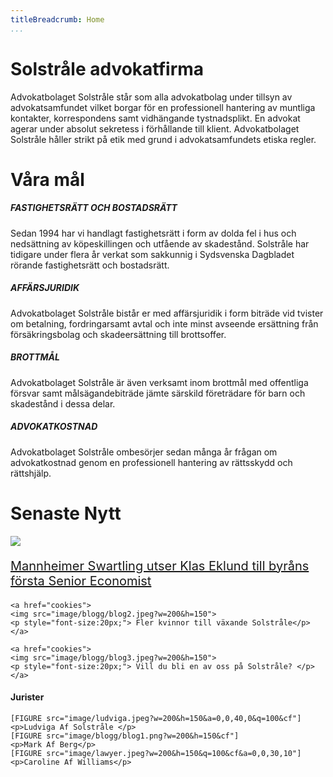 ```yaml
---
titleBreadcrumb: Home
...
```

Solstråle advokatfirma
===============================
Advokatbolaget Solstråle står som alla advokatbolag under tillsyn av advokatsamfundet vilket borgar för en professionell hantering av muntliga kontakter, korrespondens samt vidhängande tystnadsplikt. En advokat agerar under absolut sekretess i förhållande till klient. Advokatbolaget Solstråle håller strikt på etik med grund i advokatsamfundets etiska regler.


Våra mål
==============================

<h5>FASTIGHETSRÄTT OCH BOSTADSRÄTT</h5>
Sedan 1994 har vi handlagt fastighetsrätt i form av dolda fel i hus och nedsättning av köpeskillingen och utfående av skadestånd.
Solstråle har tidigare under flera år verkat som sakkunnig i Sydsvenska Dagbladet rörande fastighetsrätt och bostadsrätt.


<h5>AFFÄRSJURIDIK</h5>
Advokatbolaget Solstråle bistår er med affärsjuridik i form biträde vid tvister om betalning, fordringarsamt avtal och inte minst avseende ersättning från försäkringsbolag och skadeersättning till brottsoffer.

<h5>BROTTMÅL</h5>
Advokatbolaget Solstråle är även verksamt inom brottmål med offentliga försvar samt målsägandebiträde jämte särskild företrädare för barn och skadestånd i dessa delar.

<h5>ADVOKATKOSTNAD</h5>
Advokatbolaget Solstråle ombesörjer sedan många år frågan om advokatkostnad genom en professionell hantering av rättsskydd och rättshjälp.

Senaste Nytt
===============================

<div class="news">
    <a href="cookies" >
    <img src="image/blogg/blog1.png?w=200&h=150">
    <p style="font-size:20px;"> Mannheimer Swartling utser Klas Eklund till byråns första Senior Economist </p>
    </a>

    <a href="cookies">
    <img src="image/blogg/blog2.jpeg?w=200&h=150">
    <p style="font-size:20px;"> Fler kvinnor till växande Solstråle</p>
    </a>

    <a href="cookies">
    <img src="image/blogg/blog3.jpeg?w=200&h=150">
    <p style="font-size:20px;"> Vill du bli en av oss på Solstråle? </p>
    </a>
</div>

<div class="sidebar2">
    <h4> Jurister </h4>

    [FIGURE src="image/ludviga.jpeg?w=200&h=150&a=0,0,40,0&q=100&cf"]
    <p>Ludviga Af Solstråle </p>
    [FIGURE src="image/blogg/blog1.png?w=200&h=150&cf"]
    <p>Mark Af Berg</p>
    [FIGURE src="image/lawyer.jpeg?w=200&h=150&q=100&cf&a=0,0,30,10"]
    <p>Caroline Af Williams</p>
</div>
